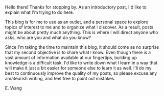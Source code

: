Hello there! Thanks for stopping by. As an introductory post, I'd like to explain what I'm trying to do here.

This blog is for me to use as an outlet, and a personal space to explore topics of interest to me and to organize what I discover. As a result, posts might be about pretty much anything. This is where I will direct anyone who asks, who are you and what do you know?

Since I'm taking the time to maintain this blog, it should come as no surprise that my second objective is to share what I know. Even though there is a vast amount of information available at our fingertips, building up knowledge is a difficult task. I'd like to write down what I learn in a way that will make it just a bit easier for someone else to learn it as well. I'll do my best to continuously improve the quality of my posts, so please excuse any amateurish writing, and feel free to point out mistakes.

E. Wang
